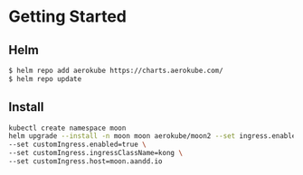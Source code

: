 # Getting Started

## Helm
```sh
$ helm repo add aerokube https://charts.aerokube.com/
$ helm repo update
```

## Install

```sh
kubectl create namespace moon
helm upgrade --install -n moon moon aerokube/moon2 --set ingress.enabled=false \
--set customIngress.enabled=true \
--set customIngress.ingressClassName=kong \
--set customIngress.host=moon.aandd.io
```